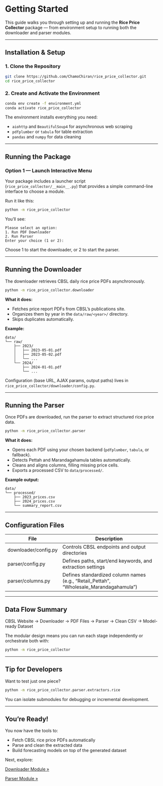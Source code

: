 # Getting Started

This guide walks you through setting up and running the **Rice Price Collector** package — from environment setup to running both the downloader and parser modules.

---

## Installation & Setup

### 1. Clone the Repository

```bash
git clone https://github.com/ChamoChiran/rice_price_collector.git
cd rice_price_collector
```

### 2. Create and Activate the Environment

```bash
conda env create -f environment.yml
conda activate rice_price_collector
```

The environment installs everything you need:
- `aiohttp` and `BeautifulSoup4` for asynchronous web scraping
- `pdfplumber` or `tabula` for table extraction
- `pandas` and `numpy` for data cleaning

---

## Running the Package

### Option 1 — Launch Interactive Menu

Your package includes a launcher script (`rice_price_collector/__main__.py`) that provides a simple command-line interface to choose a module.

Run it like this:

```bash
python -m rice_price_collector
```

You’ll see:

```
Please select an option:
1. Run PDF Downloader
2. Run Parser
Enter your choice (1 or 2):
```

Choose 1 to start the downloader, or 2 to start the parser.

---

## Running the Downloader

The downloader retrieves CBSL daily rice price PDFs asynchronously.

```bash
python -m rice_price_collector.downloader
```

**What it does:**
- Fetches price report PDFs from CBSL’s publications site.
- Organizes them by year in the `data/raw/<year>/` directory.
- Skips duplicates automatically.

**Example:**

```
data/
└── raw/
    ├── 2023/
    │   ├── 2023-05-01.pdf
    │   ├── 2023-05-02.pdf
    │   └── ...
    └── 2024/
        ├── 2024-01-01.pdf
        └── ...
```

Configuration (base URL, AJAX params, output paths) lives in
`rice_price_collector/downloader/config.py`.

---

## Running the Parser

Once PDFs are downloaded, run the parser to extract structured rice price data.

```bash
python -m rice_price_collector.parser
```

**What it does:**
- Opens each PDF using your chosen backend (`pdfplumber`, `tabula`, or fallback).
- Detects Pettah and Marandagahamula tables automatically.
- Cleans and aligns columns, filling missing price cells.
- Exports a processed CSV to `data/processed/`.

**Example output:**

```
data/
└── processed/
    ├── 2023_prices.csv
    ├── 2024_prices.csv
    └── summary_report.csv
```

---

## Configuration Files

| File                        | Description                                              |
|-----------------------------|----------------------------------------------------------|
| downloader/config.py        | Controls CBSL endpoints and output directories           |
| parser/config.py            | Defines paths, start/end keywords, and extraction settings|
| parser/columns.py           | Defines standardized column names (e.g., “Retail_Pettah”, “Wholesale_Marandagahamula”) |

---

## Data Flow Summary

CBSL Website → Downloader → PDF Files → Parser → Clean CSV → Model-ready Dataset

The modular design means you can run each stage independently or orchestrate both with:

```bash
python -m rice_price_collector
```

---

## Tip for Developers

Want to test just one piece?

```bash
python -m rice_price_collector.parser.extractors.rice
```

You can isolate submodules for debugging or incremental development.

---

## You’re Ready!

You now have the tools to:
- Fetch CBSL rice price PDFs automatically
- Parse and clean the extracted data
- Build forecasting models on top of the generated dataset

Next, explore:

[Downloader Module »](pdf_downloader.md)

[Parser Module »](parser.md)
